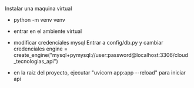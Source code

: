 Instalar una maquina virtual 

- python -m venv venv
- entrar en el ambiente virtual

- modificar credenciales mysql
    Entrar a config/db.py y cambiar credenciales
    engine = create_engine("mysql+pymysql://user:password@localhost:3306/cloud_tecnologias_api")

- en la raiz del proyecto, ejecutar 
    "uvicorn app:app --reload"
    para iniciar api